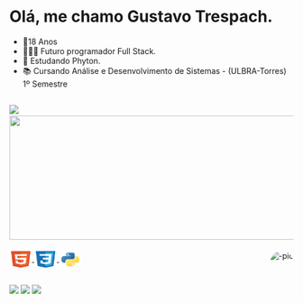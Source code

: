 <h1>Olá, me chamo Gustavo Trespach.</h1>

- 👨18 Anos
- 🧑🏻‍💻 Futuro programador Full Stack.
- 🐍 Estudando Phyton.
- 📚 Cursando Análise e Desenvolvimento de Sistemas - (ULBRA-Torres) 1º Semestre

##

<div> 
 <a href="https://github.com/gustavotrespach">
 <img height= "220em" src="https://github-readme-stats.vercel.app/api?username=gustavotrespach&show_icons=true&theme=dark"/> 
 <img width="525em"  height= "220em" src="https://github-readme-stats.vercel.app/api/top-langs/?username=gustavotrespach&show_icons=true&theme=dark"/>    
</div>
 
  
<div style="display: inline_block"><br>
  <img align="center" alt="HTML" height="30" width="40" src="https://raw.githubusercontent.com/devicons/devicon/master/icons/html5/html5-original.svg">
  <img align="center" alt="CSS" height="30" width="40" src="https://raw.githubusercontent.com/devicons/devicon/master/icons/css3/css3-original.svg">
  <img align="center" alt="-Python" height="30" width="40" src="https://raw.githubusercontent.com/devicons/devicon/master/icons/python/python-original.svg">
  <img align="right" alt="-pic" height="150" style="border-radius:50px;" src=https://instagram.fpoa35-1.fna.fbcdn.net/v/t51.2885-19/315328389_133287376177932_4880602432274131161_n.jpg?stp=dst-jpg_s150x150&_nc_ht=instagram.fpoa35-1.fna.fbcdn.net&_nc_cat=100&_nc_ohc=FyfpGHi5cwEAX8rWgz1&edm=ACWDqb8BAAAA&ccb=7-5&oh=00_AfCMhbzNQpTFLtNZmGdUZ8l0cHue0XinQE2LRfp29heg9w&oe=645CB18B&_nc_sid=1527a3>  
</div>
  
  ##
 
<div>
  <a href="https://instagram.com/_3pach_" target="_blank"><img src="https://img.shields.io/badge/-Instagram-%23E4405F?style=for-the-badge&logo=instagram&logoColor=white" target="_blank"></a>
  <a href="https://www.linkedin.com/in/gustavo-trespach-83a160269/" target="_blank"><img src="https://img.shields.io/badge/-LinkedIn-%230077B5?style=for-the-badge&logo=linkedin&logoColor=white" target="_blank"></a> 
  <a href="https://contate.me/gustavotrespach-github" target="_blank"> <img src="https://img.shields.io/badge/WhatsApp-25D366?style=for-the-badge&logo=whatsapp&logoColor=white" target"_blank"></a>
 </div> 
  
